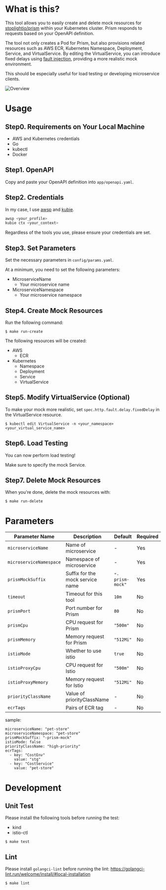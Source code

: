 # What is this?
This tool allows you to easily create and delete mock resources for [stoplightio/prism](https://github.com/stoplightio/prism) within your Kubernetes cluster. Prism responds to requests based on your OpenAPI definition.

The tool not only creates a Pod for Prism, but also provisions related resources such as AWS ECR, Kubernetes Namespace, Deployment, Service, and VirtualService. By editing the VirtualService, you can introduce fixed delays using [fault injection](https://istio.io/latest/docs/tasks/traffic-management/fault-injection/), providing a more realistic mock environment.

This should be especially useful for load testing or developing microservice clients.

![Overview](https://github.com/user-attachments/assets/0666cc59-160e-441e-8f90-b7f2ab2a602a)

# Usage
## Step0. Requirements on Your Local Machine
- AWS and Kubernetes credentials
- Go
- kubectl
- Docker

## Step1. OpenAPI
Copy and paste your OpenAPI definition into `app/openapi.yaml`.

## Step2. Credentials
In my case, I use [awsp](https://github.com/johnnyopao/awsp) and [kubie](https://github.com/sbstp/kubie).

```bash
awsp <your_profile>
kubie ctx <your_context>
```

Regardless of the tools you use, please ensure your credentials are set.

## Step3. Set Parameters
Set the necessary parameters in `config/params.yaml`.

At a minimum, you need to set the following parameters:

- MicroserviceName
  - Your microservice name
- MicroserviceNamespace
  - Your microservice namespace

## Step4. Create Mock Resources
Run the following command:

```
$ make run-create
```

The following resources will be created:

- AWS
  - ECR
- Kubernetes
  - Namespace
  - Deployment
  - Service
  - VirtualService

## Step5. Modify VirtualService (Optional)
To make your mock more realistic, set `spec.http.fault.delay.fixedDelay` in the VirtualService resource.

```
$ kubectl edit VirtualService -n <your_namespace> <your_virtual_service_name>
```

## Step6. Load Testing
You can now perform load testing!

Make sure to specify the mock Service.

## Step7. Delete Mock Resources
When you're done, delete the mock resources with:

```
$ make run-delete
```

# Parameters

| Parameter Name                | Description                               | Default                        | Required |
|-------------------------------|-------------------------------------------|--------------------------------|----------|
| `microserviceName`            | Name of microservice                      | -                              | Yes      |
| `microserviceNamespace`       | Namespace of microservice                 | -                              | Yes      |
| `prismMockSuffix`             | Suffix for the mock service name          | `"-prism-mock"`                | Yes      |
| `timeout`                     | Timeout for this tool                     | `10m`                          | No       |
| `prismPort`                   | Port number for Prism                     | `80`                           | No       |
| `prismCpu`                    | CPU request for Prism                     | `"500m"`                       | No       |
| `prismMemory`                 | Memory request for Prism                  | `"512Mi"`                      | No       |
| `istioMode`                   | Whether to use istio                      | `true`                         | No       |
| `istioProxyCpu`               | CPU request for Istio                     | `"500m"`                       | No       |
| `istioProxyMemory`            | Memory request for Istio                  | `"512Mi"`                      | No       |
| `priorityClassName`           | Value of priorityClassName                | -                              | No       |
| `ecrTags`                     | Pairs of ECR tag                          | -                              | No       |

sample:

```
microserviceName: "pet-store"
microserviceNamespace: "pet-store"
prismMockSuffix: "-prism-mock"
istioMode: false
priorityClassName: "high-priority"
ecrTags:
  - key: "CostEnv"
    value: "stg"
  - key: "CostService"
    value: "pet-store"
```

# Development
## Unit Test
Please install the following tools before running the test:

- kind
- istio-ctl

```
$ make test
```

## Lint
Please install `golangci-lint` before running the lint:
https://golangci-lint.run/welcome/install/#local-installation

```
$ make lint
```
